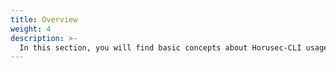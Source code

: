 ```yaml
---
title: Overview
weight: 4
description: >-
  In this section, you will find basic concepts about Horusec-CLI usage.
---
```


